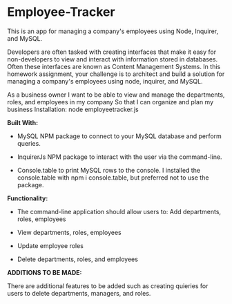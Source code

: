 # Employee-Tracker

This is an app for managing a company's employees using Node, Inquirer, and MySQL.

Developers are often tasked with creating interfaces that make it easy for non-developers to view and interact with information stored in databases. Often these interfaces are known as Content Management Systems. In this homework assignment, your challenge is to architect and build a solution for managing a company's employees using node, inquirer, and MySQL.


As a business owner
I want to be able to view and manage the departments, roles, and employees in my company
So that I can organize and plan my business
Installation:
node employeetracker.js

**Built With:**

- MySQL NPM package to connect to your MySQL database and perform queries.

- InquirerJs NPM package to interact with the user via the command-line.

- Console.table to print MySQL rows to the console. I installed the console.table with npm i console.table, but preferred not to use the package.

**Functionality:**

- The command-line application should allow users to:
Add departments, roles, employees

- View departments, roles, employees

- Update employee roles

- Delete departments, roles, and employees

**ADDITIONS TO BE MADE:**

There are additional features to be added such as creating quieries for users to delete departments, managers, and roles.
